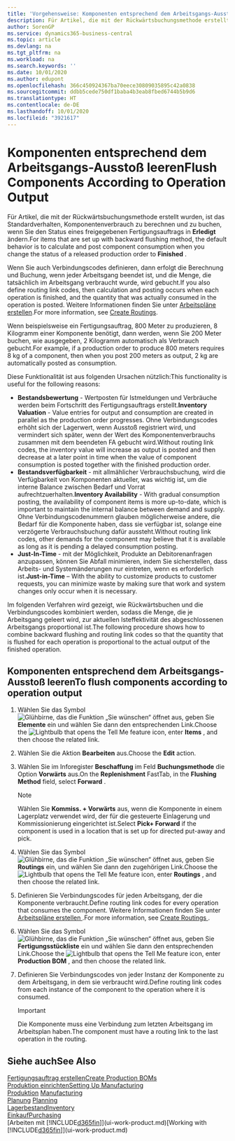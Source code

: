 ```yaml
---
title: 'Vorgehensweise: Komponenten entsprechend dem Arbeitsgangs-Ausstoß leeren | Microsoft Docs'
description: Für Artikel, die mit der Rückwärtsbuchungsmethode erstellt wurden, ist das Standardverhalten, Komponentenverbrauch zu berechnen und zu buchen, wenn Sie den Status eines freigegebenen Fertigungsauftrags in **Erledigt** ändern. Weitere Informationen finden Sie unter Entnahmemethoden.
author: SorenGP
ms.service: dynamics365-business-central
ms.topic: article
ms.devlang: na
ms.tgt_pltfrm: na
ms.workload: na
ms.search.keywords: ''
ms.date: 10/01/2020
ms.author: edupont
ms.openlocfilehash: 366c450924367ba70eece30809035895c42a0838
ms.sourcegitcommit: ddbb5cede750df1baba4b3eab8fbed6744b5b9d6
ms.translationtype: HT
ms.contentlocale: de-DE
ms.lasthandoff: 10/01/2020
ms.locfileid: "3921617"
---
```

# <a name="flush-components-according-to-operation-output"></a><span data-ttu-id="a3ad4-104">Komponenten entsprechend dem Arbeitsgangs-Ausstoß leeren</span><span class="sxs-lookup"><span data-stu-id="a3ad4-104">Flush Components According to Operation Output</span></span>
<span data-ttu-id="a3ad4-105">Für Artikel, die mit der Rückwärtsbuchungsmethode erstellt wurden, ist das Standardverhalten, Komponentenverbrauch zu berechnen und zu buchen, wenn Sie den Status eines freigegebenen Fertigungsauftrags in **Erledigt** ändern.</span><span class="sxs-lookup"><span data-stu-id="a3ad4-105">For items that are set up with backward flushing method, the default behavior is to calculate and post component consumption when you change the status of a released production order to **Finished** .</span></span>  

<span data-ttu-id="a3ad4-106">Wenn Sie auch Verbindungscodes definieren, dann erfolgt die Berechnung und Buchung, wenn jeder Arbeitsgang beendet ist, und die Menge, die tatsächlich im Arbeitsgang verbraucht wurde, wird gebucht.</span><span class="sxs-lookup"><span data-stu-id="a3ad4-106">If you also define routing link codes, then calculation and posting occurs when each operation is finished, and the quantity that was actually consumed in the operation is posted.</span></span> <span data-ttu-id="a3ad4-107">Weitere Informationen finden Sie unter [Arbeitspläne erstellen](production-how-to-create-routings.md).</span><span class="sxs-lookup"><span data-stu-id="a3ad4-107">For more information, see [Create Routings](production-how-to-create-routings.md).</span></span>  

<span data-ttu-id="a3ad4-108">Wenn beispielsweise ein Fertigungsauftrag, 800 Meter zu produzieren, 8 Kilogramm einer Komponente benötigt, dann werden, wenn Sie 200 Meter buchen, wie ausgegeben, 2 Kilogramm automatisch als Verbrauch gebucht.</span><span class="sxs-lookup"><span data-stu-id="a3ad4-108">For example, if a production order to produce 800 meters requires 8 kg of a component, then when you post 200 meters as output, 2 kg are automatically posted as consumption.</span></span>  

<span data-ttu-id="a3ad4-109">Diese Funktionalität ist aus folgenden Ursachen nützlich:</span><span class="sxs-lookup"><span data-stu-id="a3ad4-109">This functionality is useful for the following reasons:</span></span>  

-   <span data-ttu-id="a3ad4-110">**Bestandsbewertung** - Wertposten für Istmeldungen und Verbräuche werden beim Fortschritt des Fertigungsauftrags erstellt.</span><span class="sxs-lookup"><span data-stu-id="a3ad4-110">**Inventory Valuation** - Value entries for output and consumption are created in parallel as the production order progresses.</span></span> <span data-ttu-id="a3ad4-111">Ohne Verbindungscodes erhöht sich der Lagerwert, wenn Ausstoß registriert wird, und vermindert sich später, wenn der Wert des Komponentenverbrauchs zusammen mit dem beendeten FA gebucht wird.</span><span class="sxs-lookup"><span data-stu-id="a3ad4-111">Without routing link codes, the inventory value will increase as output is posted and then decrease at a later point in time when the value of component consumption is posted together with the finished production order.</span></span>  
-   <span data-ttu-id="a3ad4-112">**Bestandsverfügbarkeit** - mit allmählicher Verbrauchsbuchung, wird die Verfügbarkeit von Komponenten aktueller, was wichtig ist, um die interne Balance zwischen Bedarf und Vorrat aufrechtzuerhalten.</span><span class="sxs-lookup"><span data-stu-id="a3ad4-112">**Inventory Availability** - With gradual consumption posting, the availability of component items is more up-to-date, which is important to maintain the internal balance between demand and supply.</span></span> <span data-ttu-id="a3ad4-113">Ohne Verbindungscodenummern glauben möglicherweise andere, die Bedarf für die Komponente haben, dass sie verfügbar ist, solange eine verzögerte Verbrauchsbuchung dafür aussteht.</span><span class="sxs-lookup"><span data-stu-id="a3ad4-113">Without routing link codes, other demands for the component may believe that it is available as long as it is pending a delayed consumption posting.</span></span>  
-   <span data-ttu-id="a3ad4-114">**Just-In-Time** - mit der Möglichkeit, Produkte an Debitorenanfragen anzupassen, können Sie Abfall minimieren, indem Sie sicherstellen, dass Arbeits- und Systemänderungen nur eintreten, wenn es erforderlich ist.</span><span class="sxs-lookup"><span data-stu-id="a3ad4-114">**Just-in-Time** – With the ability to customize products to customer requests, you can minimize waste by making sure that work and system changes only occur when it is necessary.</span></span>  

<span data-ttu-id="a3ad4-115">Im folgenden Verfahren wird gezeigt, wie Rückwärtsbuchen und die Verbindungscodes kombiniert werden, sodass die Menge, die je Arbeitsgang geleert wird, zur aktuellen Isteffektivität des abgeschlossenen Arbeitsgangs proportional ist.</span><span class="sxs-lookup"><span data-stu-id="a3ad4-115">The following procedure shows how to combine backward flushing and routing link codes so that the quantity that is flushed for each operation is proportional to the actual output of the finished operation.</span></span>  

## <a name="to-flush-components-according-to-operation-output"></a><span data-ttu-id="a3ad4-116">Komponenten entsprechend dem Arbeitsgangs-Ausstoß leeren</span><span class="sxs-lookup"><span data-stu-id="a3ad4-116">To flush components according to operation output</span></span>  
1.  <span data-ttu-id="a3ad4-117">Wählen Sie das Symbol ![Glühbirne, das die Funktion „Sie wünschen“ öffnet](media/ui-search/search_small.png "Was möchten Sie tun?") aus, geben Sie **Elemente** ein und wählen Sie dann den entsprechenden Link.</span><span class="sxs-lookup"><span data-stu-id="a3ad4-117">Choose the ![Lightbulb that opens the Tell Me feature](media/ui-search/search_small.png "Tell me what you want to do") icon, enter **Items** , and then choose the related link.</span></span>  
2.  <span data-ttu-id="a3ad4-118">Wählen Sie die Aktion **Bearbeiten** aus.</span><span class="sxs-lookup"><span data-stu-id="a3ad4-118">Choose the **Edit** action.</span></span>  
3.  <span data-ttu-id="a3ad4-119">Wählen Sie im Inforegister **Beschaffung** im Feld **Buchungsmethode** die Option **Vorwärts** aus.</span><span class="sxs-lookup"><span data-stu-id="a3ad4-119">On the **Replenishment** FastTab, in the **Flushing Method** field, select **Forward** .</span></span>  

    > [!NOTE]  
    >  <span data-ttu-id="a3ad4-120">Wählen Sie **Kommiss. + Vorwärts** aus, wenn die Komponente in einem Lagerplatz verwendet wird, der für die gesteuerte Einlagerung und Kommissionierung eingerichtet ist.</span><span class="sxs-lookup"><span data-stu-id="a3ad4-120">Select **Pick+ Forward** if the component is used in a location that is set up for directed put-away and pick.</span></span>  

4.  <span data-ttu-id="a3ad4-121">Wählen Sie das Symbol ![Glühbirne, das die Funktion „Sie wünschen“ öffnet](media/ui-search/search_small.png "Was möchten Sie tun?") aus, geben Sie **Routings** ein, und wählen Sie dann den zugehörigen Link.</span><span class="sxs-lookup"><span data-stu-id="a3ad4-121">Choose the ![Lightbulb that opens the Tell Me feature](media/ui-search/search_small.png "Tell me what you want to do") icon, enter **Routings** , and then choose the related link.</span></span>  
5.  <span data-ttu-id="a3ad4-122">Definieren Sie Verbindungscodes für jeden Arbeitsgang, der die Komponente verbraucht.</span><span class="sxs-lookup"><span data-stu-id="a3ad4-122">Define routing link codes for every operation that consumes the component.</span></span> <span data-ttu-id="a3ad4-123">Weitere Informationen finden Sie unter [Arbeitspläne erstellen ](production-how-to-create-routings.md).</span><span class="sxs-lookup"><span data-stu-id="a3ad4-123">For more information, see [Create Routings ](production-how-to-create-routings.md).</span></span>  
6.  <span data-ttu-id="a3ad4-124">Wählen Sie das Symbol ![Glühbirne, das die Funktion „Sie wünschen“ öffnet](media/ui-search/search_small.png "Was möchten Sie tun?") aus, geben Sie **Fertigungsstückliste** ein und wählen Sie dann den entsprechenden Link.</span><span class="sxs-lookup"><span data-stu-id="a3ad4-124">Choose the ![Lightbulb that opens the Tell Me feature](media/ui-search/search_small.png "Tell me what you want to do") icon, enter **Production BOM** , and then choose the related link.</span></span>  
7.  <span data-ttu-id="a3ad4-125">Definieren Sie Verbindungscodes von jeder Instanz der Komponente zu dem Arbeitsgang, in dem sie verbraucht wird.</span><span class="sxs-lookup"><span data-stu-id="a3ad4-125">Define routing link codes from each instance of the component to the operation where it is consumed.</span></span>

    > [!IMPORTANT]  
    >  <span data-ttu-id="a3ad4-126">Die Komponente muss eine Verbindung zum letzten Arbeitsgang im Arbeitsplan haben.</span><span class="sxs-lookup"><span data-stu-id="a3ad4-126">The component must have a routing link to the last operation in the routing.</span></span>  

## <a name="see-also"></a><span data-ttu-id="a3ad4-127">Siehe auch</span><span class="sxs-lookup"><span data-stu-id="a3ad4-127">See Also</span></span>  
[<span data-ttu-id="a3ad4-128">Fertigungsauftrag erstellen</span><span class="sxs-lookup"><span data-stu-id="a3ad4-128">Create Production BOMs</span></span>](production-how-to-create-production-boms.md)  
[<span data-ttu-id="a3ad4-129">Produktion einrichten</span><span class="sxs-lookup"><span data-stu-id="a3ad4-129">Setting Up Manufacturing</span></span>](production-configure-production-processes.md)  
<span data-ttu-id="a3ad4-130">[Produktion](production-manage-manufacturing.md)  </span><span class="sxs-lookup"><span data-stu-id="a3ad4-130">[Manufacturing](production-manage-manufacturing.md)  </span></span>  
<span data-ttu-id="a3ad4-131">[Planung](production-planning.md) </span><span class="sxs-lookup"><span data-stu-id="a3ad4-131">[Planning](production-planning.md) </span></span>  
[<span data-ttu-id="a3ad4-132">Lagerbestand</span><span class="sxs-lookup"><span data-stu-id="a3ad4-132">Inventory</span></span>](inventory-manage-inventory.md)  
[<span data-ttu-id="a3ad4-133">Einkauf</span><span class="sxs-lookup"><span data-stu-id="a3ad4-133">Purchasing</span></span>](purchasing-manage-purchasing.md)  
<span data-ttu-id="a3ad4-134">[Arbeiten mit [!INCLUDE[d365fin](includes/d365fin_md.md)]](ui-work-product.md)</span><span class="sxs-lookup"><span data-stu-id="a3ad4-134">[Working with [!INCLUDE[d365fin](includes/d365fin_md.md)]](ui-work-product.md)</span></span>
